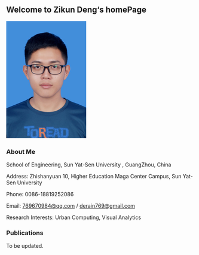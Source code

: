 ## Welcome to Zikun Deng‘s homePage


<img  src="image/me.jpg" width="214" height="313"> 


### About Me

School of Engineering, Sun Yat-Sen University , GuangZhou, China

Address: Zhishanyuan 10, Higher Education Maga Center Campus, Sun Yat-Sen University

Phone: 0086-18819252086

Email: 769670984@qq.com / derain769@gmail.com

Research Interests: Urban Computing, Visual Analytics

### Publications

To be updated.